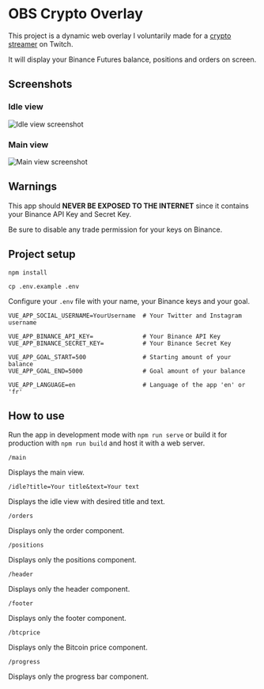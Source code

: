 # OBS Crypto Overlay

This project is a dynamic web overlay I voluntarily made for a [crypto streamer](https://twitch.tv/cevapsichuan) on Twitch.

It will display your Binance Futures balance, positions and orders on screen.

## Screenshots
### Idle view
![Idle view screenshot](https://i.imgur.com/dAwdqIU.png)

### Main view
![Main view screenshot](https://i.imgur.com/JgJsr3o.png)

## Warnings

This app should __**NEVER BE EXPOSED TO THE INTERNET**__ since it contains your Binance API Key and Secret Key.

Be sure to disable any trade permission for your keys on Binance.

## Project setup

```
npm install
```
```
cp .env.example .env
```

Configure your `.env` file with your name, your Binance keys and your goal.

```
VUE_APP_SOCIAL_USERNAME=YourUsername  # Your Twitter and Instagram username

VUE_APP_BINANCE_API_KEY=              # Your Binance API Key
VUE_APP_BINANCE_SECRET_KEY=           # Your Binance Secret Key

VUE_APP_GOAL_START=500                # Starting amount of your balance
VUE_APP_GOAL_END=5000                 # Goal amount of your balance

VUE_APP_LANGUAGE=en                   # Language of the app 'en' or 'fr'
```

## How to use

Run the app in development mode with `npm run serve` or build it for production with `npm run build` and host it with a web server.

`/main`

Displays the main view.

`/idle?title=Your title&text=Your text`

Displays the idle view with desired title and text.

`/orders`

Displays only the order component.

`/positions`

Displays only the positions component.

`/header`

Displays only the header component.

`/footer`

Displays only the footer component.

`/btcprice`

Displays only the Bitcoin price component.

`/progress`

Displays only the progress bar component.
